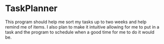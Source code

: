 # TaskPlanner
This program should help me sort my tasks up to two weeks and help remind me of items. I also plan to make it intuitive allowing for me to put in a task and the program to schedule when a good time for me to do it would be.
